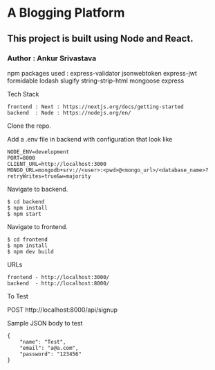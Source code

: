 # A Blogging Platform

## This project is built using Node and React.

### Author : Ankur Srivastava


npm packages used : express-validator jsonwebtoken express-jwt formidable lodash slugify string-strip-html mongoose express


Tech Stack

    frontend : Next : https://nextjs.org/docs/getting-started
    backend  : Node : https://nodejs.org/en/


Clone the repo.

Add a .env file in backend with configuration that look like

    NODE_ENV=development
    PORT=8000
    CLIENT_URL=http://localhost:3000
    MONGO_URL=mongodb+srv://<user>:<pwd>@<mongo_url>/<database_name>?retryWrites=true&w=majority


Navigate to backend.

    $ cd backend
    $ npm install
    $ npm start


Navigate to frontend.

    $ cd frontend
    $ npm install
    $ npm dev build


URLs

    frontend - http://localhost:3000/
    backend  - http://localhost:8000/


To Test

POST http://localhost:8000/api/signup

Sample JSON body to test

    {
        "name": "Test",
        "email": "a@a.com",
        "password": "123456"
    }
